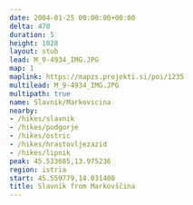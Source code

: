 ```yaml
---
date: 2004-01-25 00:00:00+00:00
delta: 470
duration: 5
height: 1028
layout: stub
lead: M_9-4934_IMG.JPG
map: 1
maplink: https://mapzs.projekti.si/poi/1235
multilead: M_9-4934_IMG.JPG
multipath: true
name: Slavnik/Markovscina
nearby:
- /hikes/slavnik
- /hikes/podgorje
- /hikes/ostric
- /hikes/hrastovljezazid
- /hikes/lipnik
peak: 45.533685,13.975236
region: istria
start: 45.559779,14.031400
title: Slavnik from Markovščina
---
```

